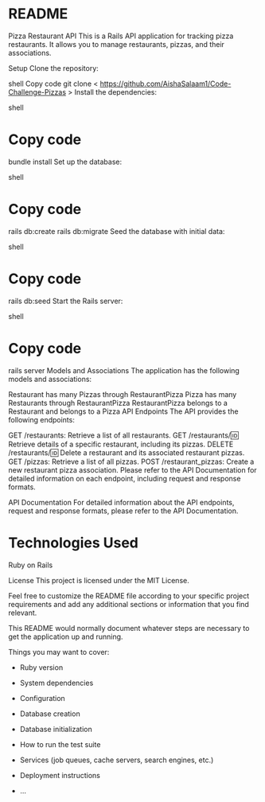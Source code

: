 # README

Pizza Restaurant API
This is a Rails API application for tracking pizza restaurants. It allows you to manage restaurants, pizzas, and their associations.

Setup
Clone the repository:

shell
Copy code
git clone < https://github.com/AishaSalaam1/Code-Challenge-Pizzas >
Install the dependencies:

shell
# Copy code
bundle install
Set up the database:

shell
# Copy code
rails db:create
rails db:migrate
Seed the database with initial data:

shell
# Copy code
rails db:seed
Start the Rails server:

shell
# Copy code
rails server
Models and Associations
The application has the following models and associations:

Restaurant has many Pizzas through RestaurantPizza
Pizza has many Restaurants through RestaurantPizza
RestaurantPizza belongs to a Restaurant and belongs to a Pizza
API Endpoints
The API provides the following endpoints:

GET /restaurants: Retrieve a list of all restaurants.
GET /restaurants/:id: Retrieve details of a specific restaurant, including its pizzas.
DELETE /restaurants/:id: Delete a restaurant and its associated restaurant pizzas.
GET /pizzas: Retrieve a list of all pizzas.
POST /restaurant_pizzas: Create a new restaurant pizza association.
Please refer to the API Documentation for detailed information on each endpoint, including request and response formats.

API Documentation
For detailed information about the API endpoints, request and response formats, please refer to the API Documentation.

# Technologies Used
Ruby on Rails


License
This project is licensed under the MIT License.

Feel free to customize the README file according to your specific project requirements and add any additional sections or information that you find relevant.





This README would normally document whatever steps are necessary to get the
application up and running.

Things you may want to cover:

* Ruby version

* System dependencies

* Configuration

* Database creation

* Database initialization

* How to run the test suite

* Services (job queues, cache servers, search engines, etc.)

* Deployment instructions

* ...
